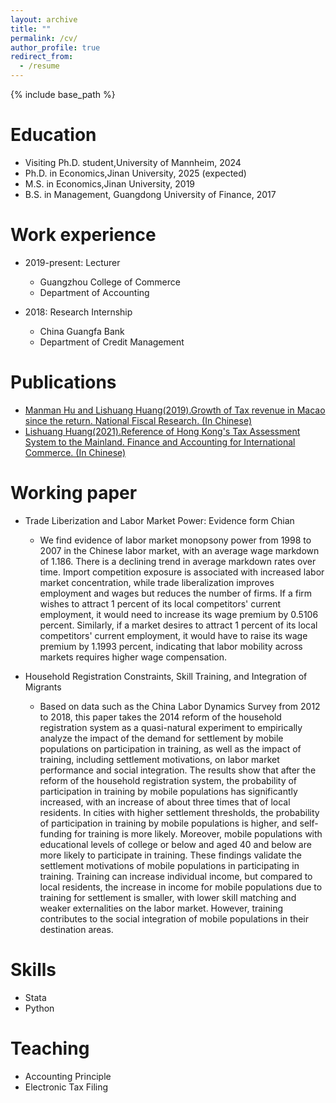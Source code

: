 ```yaml
---
layout: archive
title: ""
permalink: /cv/
author_profile: true
redirect_from:
  - /resume
---
```


{% include base_path %}

Education
======
* Visiting Ph.D. student,University of Mannheim, 2024 
* Ph.D. in Economics,Jinan University, 2025 (expected)
* M.S. in Economics,Jinan University, 2019
* B.S. in Management, Guangdong University of Finance, 2017

Work experience
======
* 2019-present: Lecturer
  * Guangzhou College of Commerce
  * Department of Accounting

* 2018: Research Internship
  * China Guangfa Bank
  * Department of Credit Management 

Publications
======

* [Manman Hu and Lishuang Huang(2019).Growth of Tax revenue in Macao since the return. National Fiscal Research. (In Chinese)](https://lishuanghuang.github.io/com/assets/Macau.pdf)
* [Lishuang Huang(2021).Reference of Hong Kong's Tax Assessment System to the Mainland. Finance and Accounting for International Commerce.
(In Chinese)](https://lishuanghuang.github.io/com/assets/Hongkong.pdf)

Working paper
======
* Trade Liberization and Labor Market Power: Evidence form Chian
  * We find evidence of labor market monopsony power from 1998 to 2007 in the Chinese labor market, with an average wage markdown of 1.186. There is a declining trend in average markdown rates over time. Import competition exposure is associated with increased labor market concentration, while trade liberalization improves employment and wages but reduces the number of firms. If a firm wishes to attract 1 percent of its local competitors' current employment, it would need to increase its wage premium by 0.5106 percent. Similarly, if a market desires to attract 1 percent of its local competitors' current employment, it would have to raise its wage premium by 1.1993 percent, indicating that labor mobility across markets requires higher wage compensation.

* Household Registration Constraints, Skill Training, and Integration of Migrants
  * Based on data such as the China Labor Dynamics Survey from 2012 to 2018, this paper takes the 2014 reform of the household registration system as a quasi-natural experiment to empirically analyze the impact of the demand for settlement by mobile populations on participation in training, as well as the impact of training, including settlement motivations, on labor market performance and social integration. The results show that after the reform of the household registration system, the probability of participation in training by mobile populations has significantly increased, with an increase of about three times that of local residents. In cities with higher settlement thresholds, the probability of participation in training by mobile populations is higher, and self-funding for training is more likely. Moreover, mobile populations with educational levels of college or below and aged 40 and below are more likely to participate in training. These findings validate the settlement motivations of mobile populations in participating in training. Training can increase individual income, but compared to local residents, the increase in income for mobile populations due to training for settlement is smaller, with lower skill matching and weaker externalities on the labor market. However, training contributes to the social integration of mobile populations in their destination areas. 
  
Skills
======
* Stata
* Python
  
Teaching
======
* Accounting Principle
* Electronic Tax Filing    
  
